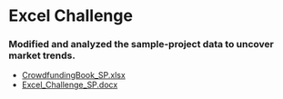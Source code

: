 # Excel Challenge

### Modified and analyzed the sample-project data to uncover market trends.

- [CrowdfundingBook_SP.xlsx](CrowdfundingBook_SP.xlsx)
- [Excel_Challenge_SP.docx](Excel_Challenge_SP.docx)

